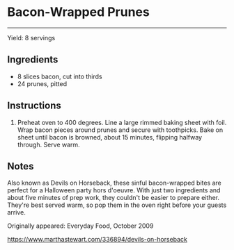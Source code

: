 # Bacon-Wrapped Prunes
---
Yield: 8 servings

## Ingredients
- 8 slices bacon, cut into thirds
- 24 prunes, pitted

## Instructions
1. Preheat oven to 400 degrees. Line a large rimmed baking sheet with foil. Wrap bacon pieces around prunes and secure with toothpicks. Bake on sheet until bacon is browned, about 15 minutes, flipping halfway through. Serve warm.


## Notes

Also known as Devils on Horseback, these sinful bacon-wrapped bites are perfect for a Halloween party hors d'oeuvre. With just two ingredients and about five minutes of prep work, they couldn't be easier to prepare either. They're best served warm, so pop them in the oven right before your guests arrive.

Originally appeared: Everyday Food, October 2009

https://www.marthastewart.com/336894/devils-on-horseback
